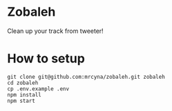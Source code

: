 # Zobaleh
Clean up your track from tweeter!

# How to setup
```shell
git clone git@github.com:mrcyna/zobaleh.git zobaleh
cd zobaleh
cp .env.example .env
npm install
npm start
```